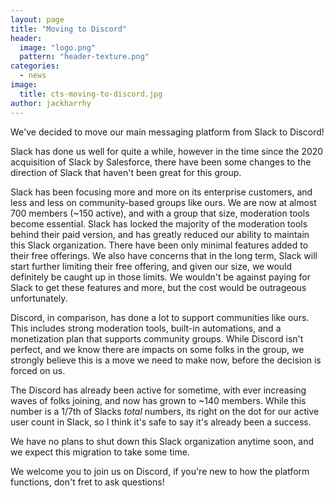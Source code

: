 ```yaml
---
layout: page
title: "Moving to Discord"
header:
  image: "logo.png"
  pattern: "header-texture.png"
categories:
  - news
image:
  title: cts-moving-to-discord.jpg
author: jackharrhy
---
```


We've decided to move our main messaging platform from Slack to Discord!

Slack has done us well for quite a while, however in the time since the 2020 acquisition of Slack by Salesforce,
there have been some changes to the direction of Slack that haven't been great for this group.

Slack has been focusing more and more on its enterprise customers, and less and less on community-based groups
like ours.
We are now at almost 700 members (~150 active), and with a group that size, moderation tools become essential.
Slack has locked the majority of the moderation tools behind their paid version, and has greatly reduced our
ability to maintain this Slack organization. There have been only minimal features added to their free offerings.
We also have concerns that in the long term, Slack will start further limiting their free offering, and given
our size, we would definitely be caught up in those limits. We wouldn't be against paying for Slack to get
these features and more, but the cost would be outrageous unfortunately.

Discord, in comparison, has done a lot to support communities like ours. This includes strong moderation tools,
built-in automations, and a monetization plan that supports community groups. While Discord isn't perfect, and
we know there are impacts on some folks in the group, we strongly believe this is a move we need to make now,
before the decision is forced on us.

The Discord has already been active for sometime, with ever increasing waves of folks joining, and now has grown
to ~140 members. While this number is a 1/7th of Slacks _total_ numbers, its right on the dot for our active
user count in Slack, so I think it's safe to say it's already been a success.

We have no plans to shut down this Slack organization anytime soon, and we expect this migration to take some
time.

We welcome you to join us on Discord, if you're new to how the platform functions, don't fret to ask questions!
